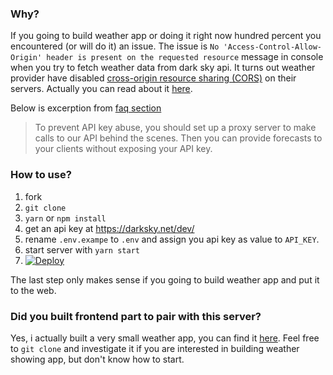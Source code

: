 ### Why?
If you going to build weather app or doing it right now hundred percent you encountered (or will do it) an issue. The issue 
is `No 'Access-Control-Allow-Origin' header is present on the requested resource` message in console when you try to fetch weather data from 
dark sky api. It turns out weather provider have disabled [cross-origin resource sharing (CORS)](https://developer.mozilla.org/en-US/docs/Web/HTTP/Access_control_CORS)
on their servers. Actually you can read about it [here](https://darksky.net/dev/docs/faq#cross-origin).  

Below is excerption from [faq section](https://darksky.net/dev/docs/faq#cross-origin)
> To prevent API key abuse, you should set up a proxy server to make calls to our API behind the scenes. 
> Then you can provide forecasts to your clients without exposing your API key.

### How to use?
1. fork
2. `git clone`
3. `yarn` or `npm install`
4. get an api key at https://darksky.net/dev/
5. rename `.env.exampe` to `.env` and assign you api key as value to `API_KEY`. 
6. start server with `yarn start`
7. [![Deploy](https://www.herokucdn.com/deploy/button.svg)](https://heroku.com/deploy)

The last step only makes sense if you going to build weather app and put it to the web.

### Did you built frontend part to pair with this server?
Yes, i actually built a very small weather app, you can find it [here](https://github.com/devellopah/vue-weather).
Feel free to `git clone` and investigate it if you are interested in building weather showing app, but don't know how to start.
